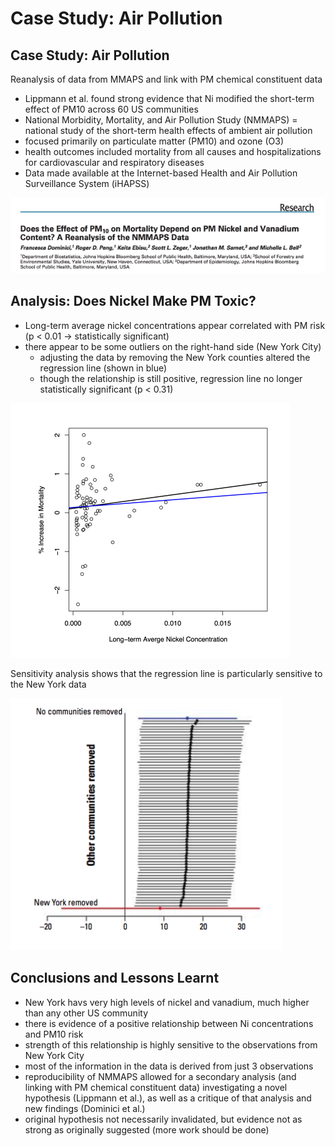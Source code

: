 Case Study: Air Pollution
================

## Case Study: Air Pollution

Reanalysis of data from MMAPS and link with PM chemical constituent data

-   Lippmann et al. found strong evidence that Ni modified the
    short-term effect of PM10 across 60 US communities
-   National Morbidity, Mortality, and Air Pollution Study (NMMAPS) =
    national study of the short-term health effects of ambient air
    pollution
-   focused primarily on particulate matter (PM10) and ozone (O3)
-   health outcomes included mortality from all causes and
    hospitalizations for cardiovascular and respiratory diseases
-   Data made available at the Internet-based Health and Air Pollution
    Surveillance System (iHAPSS)

![Research](research.png)

## Analysis: Does Nickel Make PM Toxic?

-   Long-term average nickel concentrations appear correlated with PM
    risk (p &lt; 0.01 → statistically significant)
-   there appear to be some outliers on the right-hand side (New York
    City)
    -   adjusting the data by removing the New York counties altered the
        regression line (shown in blue)
    -   though the relationship is still positive, regression line no
        longer statistically significant (p &lt; 0.31)

![PM correlation](pm-correlation.png)

Sensitivity analysis shows that the regression line is particularly
sensitive to the New York data

![New York Removed](nyc-removed.png)

## Conclusions and Lessons Learnt

-   New York havs very high levels of nickel and vanadium, much higher
    than any other US community
-   there is evidence of a positive relationship between Ni
    concentrations and PM10 risk
-   strength of this relationship is highly sensitive to the
    observations from New York City
-   most of the information in the data is derived from just 3
    observations
-   reproducibility of NMMAPS allowed for a secondary analysis (and
    linking with PM chemical constituent data) investigating a novel
    hypothesis (Lippmann et al.), as well as a critique of that analysis
    and new findings (Dominici et al.)
-   original hypothesis not necessarily invalidated, but evidence not as
    strong as originally suggested (more work should be done)
